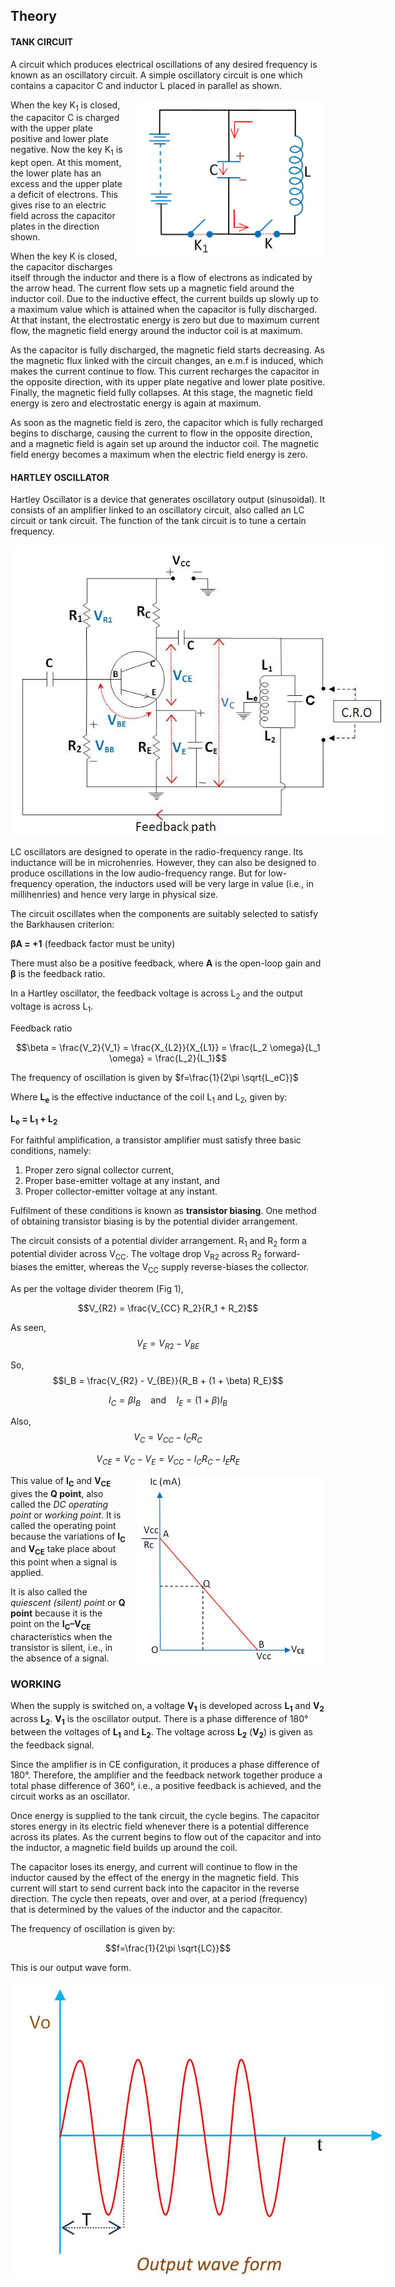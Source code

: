 <h2>Theory</h2>

<h4>TANK CIRCUIT</h4>
<p>
A circuit which produces electrical oscillations of any desired frequency is known as an oscillatory circuit. A simple oscillatory circuit is one which contains a capacitor C and inductor L placed in parallel as shown.
</p>


<div style="float: right; margin-left: 20px; display: flex; flex-direction: column; align-items: center;">
<img src="./images/figure1.jpg" alt="Figure 1" style="max-width: 300px; height: auto;"> <p style="text-align: center; font-size: smaller; font-style: italic;"></p> </div>


<p>
When the key K<sub>1</sub> is closed, the capacitor C is charged with the upper plate positive and lower plate negative. Now the key K<sub>1</sub> is kept open. At this moment, the lower plate has an excess and the upper plate a deficit of electrons. This gives rise to an electric field across the capacitor plates in the direction shown.
</p>

<p>
When the key K is closed, the capacitor discharges itself through the inductor and there is a flow of electrons as indicated by the arrow head. The current flow sets up a magnetic field around the inductor coil. Due to the inductive effect, the current builds up slowly up to a maximum value which is attained when the capacitor is fully discharged. At that instant, the electrostatic energy is zero but due to maximum current flow, the magnetic field energy around the inductor coil is at maximum.
</p>

<p>
As the capacitor is fully discharged, the magnetic field starts decreasing. As the magnetic flux linked with the circuit changes, an e.m.f is induced, which makes the current continue to flow. This current recharges the capacitor in the opposite direction, with its upper plate negative and lower plate positive. Finally, the magnetic field fully collapses. At this stage, the magnetic field energy is zero and electrostatic energy is again at maximum.
</p>

<p>
As soon as the magnetic field is zero, the capacitor which is fully recharged begins to discharge, causing the current to flow in the opposite direction, and a magnetic field is again set up around the inductor coil. The magnetic field energy becomes a maximum when the electric field energy is zero.
</p>

<h4>HARTLEY OSCILLATOR</h4>

<p>
Hartley Oscillator is a device that generates oscillatory output (sinusoidal). It consists of an amplifier linked to an oscillatory circuit, also called an LC circuit or tank circuit. The function of the tank circuit is to tune a certain frequency.
</p>


<div style="display: block; margin-left: auto; margin-right: auto; text-align: center; width: fit-content;"><img src="./images/figure2.jpg" alt="Figure 2" style="max-width: 600px; height: auto;"><p style="text-align: center; font-size: smaller; font-style: italic;"></p></div>


<p>
LC oscillators are designed to operate in the radio-frequency range. Its inductance will be in microhenries. However, they can also be designed to produce oscillations in the low audio-frequency range. But for low-frequency operation, the inductors used will be very large in value (i.e., in millihenries) and hence very large in physical size.
</p>

<p>
The circuit oscillates when the components are suitably selected to satisfy the Barkhausen criterion:
</p>

<p><strong>βA = +1</strong> (feedback factor must be unity)</p>

<p>
There must also be a positive feedback, where <strong>A</strong> is the open-loop gain and <strong>β</strong> is the feedback ratio.
</p>

<p>
In a Hartley oscillator, the feedback voltage is across L<sub>2</sub> and the output voltage is across L<sub>1</sub>.
</p>

Feedback ratio 

$$\beta = \frac{V_2}{V_1} = \frac{X_{L2}}{X_{L1}} = \frac{L_2 \omega}{L_1 \omega} = \frac{L_2}{L_1}$$

The frequency of oscillation is given by $f=\frac{1}{2\pi \sqrt{L_eC}}$


<p>
Where <strong>L<sub>e</sub></strong> is the effective inductance of the coil L<sub>1</sub> and L<sub>2</sub>, given by:
</p>

<p><strong>L<sub>e</sub> = L<sub>1</sub> + L<sub>2</sub></strong></p>

<p>
For faithful amplification, a transistor amplifier must satisfy three basic conditions, namely: 
</p>
<ol>
  <li>Proper zero signal collector current,</li>
  <li>Proper base-emitter voltage at any instant, and</li>
  <li>Proper collector-emitter voltage at any instant.</li>
</ol>

<p>
Fulfilment of these conditions is known as <strong>transistor biasing</strong>. One method of obtaining transistor biasing is by the potential divider arrangement.
</p>

<p>
The circuit consists of a potential divider arrangement. R<sub>1</sub> and R<sub>2</sub> form a potential divider across V<sub>CC</sub>. The voltage drop V<sub>R2</sub> across R<sub>2</sub> forward-biases the emitter, whereas the V<sub>CC</sub> supply reverse-biases the collector.
</p>

<p>
As per the voltage divider theorem (Fig 1),
</p>

$$V_{R2} = \frac{V_{CC} R_2}{R_1 + R_2}$$

$\text{As seen,}$
$$V_E = V_{R2} - V_{BE}$$

$\text{So,}$
$$I_B = \frac{V_{R2} - V_{BE}}{R_B + (1 + \beta) R_E}$$

$$I_C = \beta I_B \quad \text{and} \quad I_E = (1 + \beta) I_B$$

$\text{Also,}$
$$V_C = V_{CC} - I_C R_C$$

$$V_{CE} = V_C - V_E = V_{CC} - I_C R_C - I_E R_E$$


<div style="float: right; margin-left: 20px; display: flex; flex-direction: column; align-items: center;">
<img src="./images/figure3.jpg" alt="Figure 3" style="max-width: 300px; height: auto;"> <p style="text-align: center; font-size: smaller; font-style: italic;"></p> </div>


<p>
This value of <strong>I<sub>C</sub></strong> and <strong>V<sub>CE</sub></strong> gives the <strong>Q point</strong>, also called the <em>DC operating point</em> or <em>working point</em>. It is called the operating point because the variations of <strong>I<sub>C</sub></strong> and <strong>V<sub>CE</sub></strong> take place about this point when a signal is applied.
</p>

<p>
It is also called the <em>quiescent (silent) point</em> or <strong>Q point</strong> because it is the point on the <strong>I<sub>C</sub>–V<sub>CE</sub></strong> characteristics when the transistor is silent, i.e., in the absence of a signal.
</p>

<h3>WORKING</h3>

<p>
When the supply is switched on, a voltage <strong>V<sub>1</sub></strong> is developed across <strong>L<sub>1</sub></strong> and <strong>V<sub>2</sub></strong> across <strong>L<sub>2</sub></strong>. <strong>V<sub>1</sub></strong> is the oscillator output. There is a phase difference of 180° between the voltages of <strong>L<sub>1</sub></strong> and <strong>L<sub>2</sub></strong>. The voltage across <strong>L<sub>2</sub></strong> (<strong>V<sub>2</sub></strong>) is given as the feedback signal.
</p>

<p>
Since the amplifier is in CE configuration, it produces a phase difference of 180°. Therefore, the amplifier and the feedback network together produce a total phase difference of 360°, i.e., a positive feedback is achieved, and the circuit works as an oscillator.
</p>

<p>
Once energy is supplied to the tank circuit, the cycle begins. The capacitor stores energy in its electric field whenever there is a potential difference across its plates. As the current begins to flow out of the capacitor and into the inductor, a magnetic field builds up around the coil.
</p>

<p>
The capacitor loses its energy, and current will continue to flow in the inductor caused by the effect of the energy in the magnetic field. This current will start to send current back into the capacitor in the reverse direction. The cycle then repeats, over and over, at a period (frequency) that is determined by the values of the inductor and the capacitor.
</p>

<p>
The frequency of oscillation is given by: 
</p>

$$f=\frac{1}{2\pi \sqrt{LC}}$$

This is our output wave form.


<div style="display: block; margin-left: auto; margin-right: auto; text-align: center; width: fit-content;"><img src="./images/figure4.jpg" alt="Figure 4" style="max-width: 600px; height: auto;"><p style="text-align: center; font-size: smaller; font-style: italic;"> </p></div>



